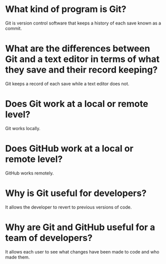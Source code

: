# What kind of program is Git?
Git is version control software that keeps a history of each save known as a commit.
# What are the differences between Git and a text editor in terms of what they save and their record keeping?
Git keeps a record of each save while a text editor does not.
# Does Git work at a local or remote level?
Git works locally.
# Does GitHub work at a local or remote level?
GitHub works remotely.
# Why is Git useful for developers?
It allows the developer to revert to previous versions of code.
# Why are Git and GitHub useful for a team of developers?
It allows each user to see what changes have been made to code and who made them.
